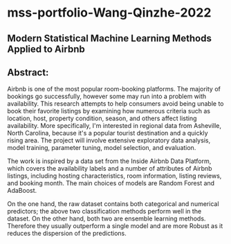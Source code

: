 # mss-portfolio-Wang-Qinzhe-2022

## Modern Statistical Machine Learning Methods Applied to Airbnb
 
## Abstract:

Airbnb is one of the most popular room-booking platforms. The majority of bookings go successfully, however some may run into a problem with availability.
This research attempts to help consumers avoid being unable to book their favorite listings by examining how numerous criteria such as location, host, property condition, season, 
and others affect listing availability.
More specifically, I'm interested in regional data from Asheville, North Carolina, 
because it's a popular tourist destination and a quickly rising area. 
The project will involve extensive exploratory data analysis, model training, parameter tuning, model selection, and evaluation.
 
The work is inspired by a data set from the Inside Airbnb Data Platform, which covers the availability labels and a number of attributes of Airbnb listings, 
including hosting characteristics, room information, listing reviews, and booking month.  The main choices of models are Random Forest and AdaBoost.


On the one hand, the raw dataset contains both categorical and numerical predictors; the above two classification methods perform well in the dataset. 
On the other hand, both two are ensemble learning methods. Therefore they usually outperform a single model and are more Robust as it reduces the dispersion of the predictions.
